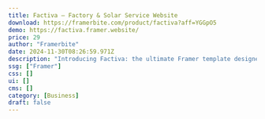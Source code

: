 ```yaml
---
title: Factiva — Factory & Solar Service Website
download: https://framerbite.com/product/factiva?aff=YGGpO5
demo: https://factiva.framer.website/
price: 29
author: "Framerbite"
date: 2024-11-30T08:26:59.971Z
description: "Introducing Factiva: the ultimate Framer template designed specifically for industry, factory and solar service businesses. With 8 fully-loaded pages and a sleek, modern design, you're just a few clicks away from creating a standout online."
ssg: ["Framer"]
css: []
ui: []
cms: []
category: [Business]
draft: false
---
```


